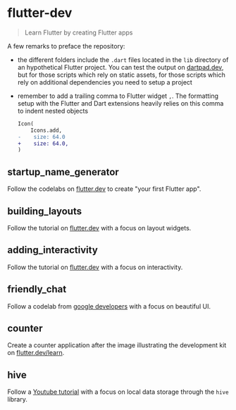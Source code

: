 # flutter-dev

> Learn Flutter by creating Flutter apps

A few remarks to preface the repository:

- the different folders include the `.dart` files located in the `lib` directory of an hypothetical Flutter project. You can test the output on [dartpad.dev](https://dartpad.dev/), but for those scripts which rely on static assets, for those scripts which rely on additional dependencies you need to setup a project

- remember to add a trailing comma to Flutter widget `,`. The formatting setup with the Flutter and Dart extensions heavily relies on this comma to indent nested objects

  ```diff
  Icon(
      Icons.add,
  -    size: 64.0
  +    size: 64.0,
  )
  ```

## startup_name_generator

Follow the codelabs on [flutter.dev](https://flutter.dev/docs/get-started/codelab) to create "your first Flutter app".

## building_layouts

Follow the tutorial on [flutter.dev](https://docs.flutter.dev/development/ui/layout/tutorial) with a focus on layout widgets.

## adding_interactivity

Follow the tutorial on [flutter.dev](https://docs.flutter.dev/development/ui/interactive) with a focus on interactivity.

## friendly_chat

Follow a codelab from [google developers](https://codelabs.developers.google.com/codelabs/flutter) with a focus on beautiful UI.

## counter

Create a counter application after the image illustrating the development kit on [flutter.dev/learn](https://flutter.dev/learn).

## hive

Follow a [Youtube tutorial](https://youtu.be/R1GSrrItqUs) with a focus on local data storage through the `hive` library.
